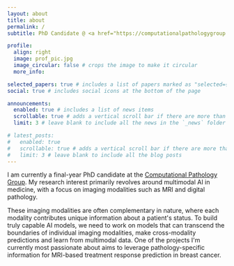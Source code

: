 ```yaml
---
layout: about
title: about
permalink: /
subtitle: PhD Candidate @ <a href="https://computationalpathologygroup.eu/">Computational Pathology Group</a>

profile:
  align: right
  image: prof_pic.jpg
  image_circular: false # crops the image to make it circular
  more_info:

selected_papers: true # includes a list of papers marked as "selected={true}"
social: true # includes social icons at the bottom of the page

announcements:
  enabled: true # includes a list of news items
  scrollable: true # adds a vertical scroll bar if there are more than 3 news items
  limit: 3 # leave blank to include all the news in the `_news` folder

# latest_posts:
#   enabled: true
#   scrollable: true # adds a vertical scroll bar if there are more than 3 new posts items
#   limit: 3 # leave blank to include all the blog posts
---
```


I am currently a final-year PhD candidate at the [Computational Pathology Group](https://computationalpathologygroup.eu/). My research interest primarily revolves around multimodal AI in medicine, with a focus on imaging modalities such as MRI and digital pathology. 

These imaging modalities are often complementary in nature, where each modality contributes unique information about a patient's status. To build truly capable AI models, we need to work on models that can transcend the boundaries of individual imaging modalities, make cross-modality predictions and learn from multimodal data. One of the projects I'm currently most passionate about aims to leverage pathology-specific information for MRI-based treatment response prediction in breast cancer.